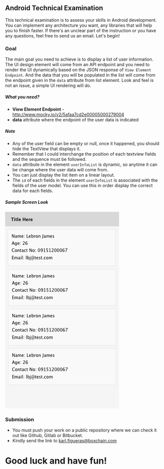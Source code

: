 Android Technical Examination
----

This technical examination is to assess your skills in Android development. You can implement any architecture you want, any libraries that will help you to finish faster. If there's an unclear part of the instruction or you have any questions, feel free to send us an email. Let's begin!


### Goal
The main goal you need to achieve is to display a list of user information. The UI design element will come from an API endpoint and you need to render the UI dynamically based on the JSON response of `View Element Endpoint`. And the data that you will be populated in the list will come from the endpoint given in the `data` attribute from list element. Look and feel is not an issue, a simple UI rendering will do.

##### What you need?
- **View Element Endpoint** - http://www.mocky.io/v2/5afaa7cd2e00005000279004
- **data** attribute where the endpoint of the user data is indicated


##### Note
- Any of the user field can be empty or null, once it happened, you should hide the TextView that displays it.
- Remember that I could interchange the position of each textview fields and the sequence must be followed.
- `data` attribute in the element `userInfoList` is dynamic, so anytime it can be change where the user data will come from.
- You can just display the list item on a linear layout.
- The `id` of each fields in the element `userInfoList` is associated with the fields of the user model. You can use this in order display the correct data for each fields.

##### Sample Screen Look
![](https://raw.githubusercontent.com/Boxchain/android-tech-exam/master/sample-screen.png)


### Submission
- You must push your work on a public repository where we can check it out like Github, Gitlab or Bitbucket.
- Kindly send the link to karl.figueras@boxchain.com


# Good luck and have fun!
